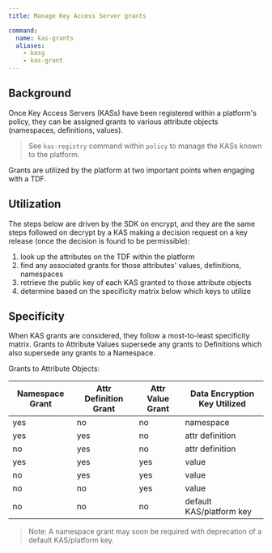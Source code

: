 ```yaml
---
title: Manage Key Access Server grants

command:
  name: kas-grants
  aliases:
    - kasg
    - kas-grant
---
```


## Background

Once Key Access Servers (KASs) have been registered within a platform's policy,
they can be assigned grants to various attribute objects (namespaces, definitions, values).

> See `kas-registry` command within `policy` to manage the KASs known to the platform.

Grants are utilized by the platform at two important points when engaging with a TDF.

## Utilization

The steps below are driven by the SDK on encrypt, and they are the same steps followed
on decrypt by a KAS making a decision request on a key release (once the decision
is found to be permissible):

1. look up the attributes on the TDF within the platform
2. find any associated grants for those attributes' values, definitions, namespaces
3. retrieve the public key of each KAS granted to those attribute objects
4. determine based on the specificity matrix below which keys to utilize

## Specificity

When KAS grants are considered, they follow a most-to-least specificity matrix. Grants to
Attribute Values supersede any grants to Definitions which also supersede any grants to a Namespace.

Grants to Attribute Objects:

| Namespace Grant | Attr Definition Grant | Attr Value Grant | Data Encryption Key Utilized |
| --------------- | --------------------- | ---------------- | ---------------------------- |
| yes             | no                    | no               | namespace                    |
| yes             | yes                   | no               | attr definition              |
| no              | yes                   | no               | attr definition              |
| yes             | yes                   | yes              | value                        |
| no              | yes                   | yes              | value                        |
| no              | no                    | yes              | value                        |
| no              | no                    | no               | default KAS/platform key     |

> Note:
> A namespace grant may soon be required with deprecation of a default KAS/platform key.
